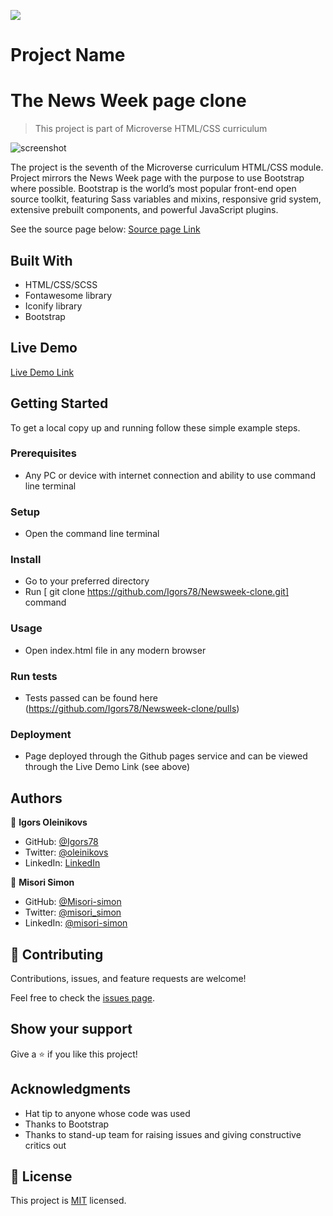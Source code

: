 
![](https://img.shields.io/badge/Microverse-blueviolet)

# Project Name
# The News Week page clone
> This project is part of Microverse HTML/CSS curriculum

![screenshot](./assets/img/screenshot.png)

The project is the seventh of the Microverse curriculum HTML/CSS module. 
Project mirrors the News Week page with the purpose to use Bootstrap where possible. Bootstrap is the world’s most popular front-end open source toolkit, featuring Sass variables and mixins, responsive grid system, extensive prebuilt components, and powerful JavaScript plugins.


See the source page below:
[Source page Link](https://www.newsweek.com/)

## Built With

- HTML/CSS/SCSS
- Fontawesome library
- Iconify library
- Bootstrap

## Live Demo

[Live Demo Link](https://igors78.github.io/Newsweek-clone/)

## Getting Started





To get a local copy up and running follow these simple example steps.

### Prerequisites
- Any PC or device with internet connection and ability to use command line terminal
### Setup
- Open the command line terminal
### Install
- Go to your preferred directory
- Run [ git clone https://github.com/Igors78/Newsweek-clone.git] command
### Usage
- Open index.html file in any modern browser
### Run tests
- Tests passed can be found here (https://github.com/Igors78/Newsweek-clone/pulls)
### Deployment
- Page deployed through the Github pages service and can be viewed through the Live Demo Link (see above)


## Authors

👤 **Igors Oleinikovs**

- GitHub: [@Igors78](https://github.com/Igors78)
- Twitter: [@oleinikovs](https://twitter.com/oleinikovs)
- LinkedIn: [LinkedIn](https://www.linkedin.com/in/igors-oleinikovs-17a10958/)

👤 **Misori Simon**

- GitHub: [@Misori-simon](https://github.com/Misori-simon)
- Twitter: [@misori_simon](https://twitter.com/misori_simon)
- LinkedIn: [@misori-simon](https://www.linkedin.com/in/misori-simon-05906219b/)

## 🤝 Contributing

Contributions, issues, and feature requests are welcome!

Feel free to check the [issues page](https://github.com/Igors78/Newsweek-clone/issues).

## Show your support

Give a ⭐️ if you like this project!

## Acknowledgments

- Hat tip to anyone whose code was used
- Thanks to Bootstrap
- Thanks to stand-up team for raising issues and giving constructive critics out

## 📝 License

This project is [MIT](license.txt) licensed.